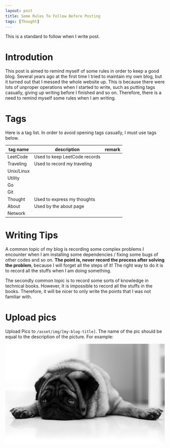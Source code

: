 ```yaml
---
layout: post
title: Some Rules To Follow Before Posting
tags: [Thought]
---
```


This is a standard to follow when I write post.

<!--more-->

# Introdution

This post is aimed to remind myself of some rules in order to keep a good blog. Several years ago at the first time I tried to maintain my own blog, but it turned out that I messed the whole website up. This is because there were lots of unproper operations when I started to write, such as putting tags casually, giving up writing before I finished and so on. Therefore, there is a need to remind myself some rules when I am writing.

# Tags

Here is a tag list. In order to avoid opening tags casually, I must use tags below.

| tag name   | description                   | remark |
| ---------- | ----------------------------- | ------ |
| LeetCode   | Used to keep LeetCode records |        |
| Traveling  | Used to record my traveling   |        |
| Unix/Linux |                               |        |
| Utility    |                               |        |
| Go         |                               |        |
| Git        |                               |        |
| Thought    | Used to express my thoughts   |        |
| About      | Used by the about page        |        |
| Network    |                               |        |

# Writing Tips

A common topic of my blog is recording some complex problems I encounter when I am installing some dependencies / fixing some bugs of other codes and so on. **The point is, never record the process after solving the problem**, because I will forget all the steps of it! The right way to do it is to record all the stuffs when I am doing something. 

The secondly common topic is to record some sorts of knowledge in technical books. However, It is impossible to record all the stuffs in the books. Therefore, it will be nicer to only write the points that I was not familiar with.

# Upload pics

Upload Pics to `/asset/img/[my-blog-title]`. The name of the pic should be equal to the description of the picture. For example:

![pug](/assets/img/Blog-Rules/pug.jpg)
